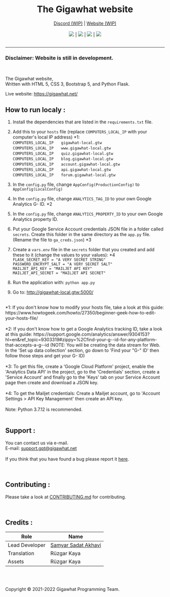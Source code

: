 <h1 align="center">The Gigawhat website</h1>
<p align="center">
  	<a href="https://discord.gg/rMq7GujUZJ">Discord (WIP)</a>
	  |
  	<a href="https://gigawhat.net">Website (WIP)</a>
  	<br>
	<br>
	<a href="https://github.com/Gigawhat-net/Gigawhat-Website/actions/workflows/codeql-analysis.yml"><img src="https://github.com/Gigawhat-net/Gigawhat-Website/actions/workflows/codeql-analysis.yml/badge.svg"></a>
	|
	<a href="https://github.com/Gigawhat-net/Gigawhat-Website/blob/dev/LICENSE"><img src="https://img.shields.io/github/license/Gigawhat-net/Gigawhat-Website?color=blue"></a>
	|
	<a href="https://github.com/Gigawhat-net/Gigawhat-Website/issues"><img src="https://img.shields.io/github/issues/Gigawhat-net/Gigawhat-Website"></a>
	|
	<a href="https://github.com/SamKirkland/FTP-Deploy-Action"><img src="https://img.shields.io/badge/Deployed With-FTP DEPLOY ACTION-%3CCOLOR%3E?style=flat&color=d00000"></a>
	<br><br>
</p>

----
### Disclaimer: Website is still in development.

<br>

The Gigawhat website,<br>
Written with HTML 5, CSS 3, Bootstrap 5, and Python Flask.

Live website: https://gigawhat.net/

## How to run localy :
1. Install the dependencies that are listed in the `requirements.txt` file.
2. Add this to your `hosts` file (replace `COMPUTERS_LOCAL_IP` with your computer's local IP address) *1:<br>
	`COMPUTERS_LOCAL_IP` &nbsp;&nbsp;&nbsp;&nbsp; `gigawhat-local.gtw`<br>
	`COMPUTERS_LOCAL_IP` &nbsp;&nbsp;&nbsp;&nbsp; `www.gigawhat-local.gtw`<br>
	`COMPUTERS_LOCAL_IP` &nbsp;&nbsp;&nbsp;&nbsp; `quiz.gigawhat-local.gtw`<br>
	`COMPUTERS_LOCAL_IP` &nbsp;&nbsp;&nbsp;&nbsp; `blog.gigawhat-local.gtw`<br>
	`COMPUTERS_LOCAL_IP` &nbsp;&nbsp;&nbsp;&nbsp; `account.gigawhat-local.gtw`<br>
	`COMPUTERS_LOCAL_IP` &nbsp;&nbsp;&nbsp;&nbsp; `api.gigawhat-local.gtw`<br>
	`COMPUTERS_LOCAL_IP` &nbsp;&nbsp;&nbsp;&nbsp; `forum.gigawhat-local.gtw`
	
3. In the `config.py` file, change `AppConfig(ProductionConfig)` to `AppConfig(LocalConfig)`
4. In the `config.py` file, change `ANALYTICS_TAG_ID` to your own Google Analytics G- ID. *2
5. In the `config.py` file, change `ANALYTICS_PROPERTY_ID` to your own Google Analytics property ID.
6. Put your Google Service Account credentials JSON file in a folder called `secrets`. Create this folder in the same directory as the `app.py` file. (Rename the file to `ga_creds.json`) *3
7. Create a `vars.env` file in the `secrets` folder that you created and add these to it (change the values to your values): *4<br>
	`FLASK_SECRET_KEY = "A VERY SECRET STRING"`<br>
	`PASSWORD_ENCRYPT_SALT = "A VERY SECRET SALT"`<br>
	`MAILJET_API_KEY = "MAILJET API KEY"`<br>
	`MAILJET_API_SECRET = "MAILJET API SECRET"`<br>

8. Run the application with: `python app.py`
9. Go to: http://gigawhat-local.gtw:5000/


<br>
*1: If you don't know how to modify your hosts file, take a look at this guide: https://www.howtogeek.com/howto/27350/beginner-geek-how-to-edit-your-hosts-file/<br>
<br>
*2: If you don't know how to get a Google Analytics tracking ID, take a look at this guide: https://support.google.com/analytics/answer/9304153?hl=en&ref_topic=9303319#zippy=%2Cfind-your-g--id-for-any-platform-that-accepts-a-g--id (NOTE: You will be creating the data stream for Web. In the 'Set up data collection' section, go down to 'Find your "G-" ID' then follow those steps and get your G- ID)<br>
<br>
*3: To get this file, create a 'Google Cloud Platform' project, enable the 'Analytics Data API' in the project, go to the 'Credentials' section, create a 'Service Account' and finally go to the 'Keys' tab on your Service Account page then create and download a JSON key.<br>
<br>
*4: To get the Mailjet credentials: Create a Mailjet account, go to 'Account Settings > API Key Management' then create an API key.<br>
<br>
Note: Python 3.7.12 is recommended.<br>
<br>

## Support :
You can contact us via e-mail.<br>
E-mail: support.gpt@gigawhat.net
<br>
<br>
If you think that you have found a bug please report it <a href="https://github.com/Gigawhat-net/Gigawhat-Website/issues">here</a>.

<br>

## Contributing :

Please take a look at <a href="https://github.com/Gigawhat-net/Gigawhat-Website/blob/dev/CONTRIBUTING.md">CONTRIBUTING.md</a> for contributing.

<br>

## Credits :

| Role           | Name                                                             |
| -------------- | ---------------------------------------------------------------- |
| Lead Developer | <a href="https://github.com/samyarsadat">Samyar Sadat Akhavi</a> |
| Translation    | Rüzgar Kaya                                                      |
| Assets         | Rüzgar Kaya                                                      |

<br>
<br>

Copyright © 2021-2022 Gigawhat Programming Team.

